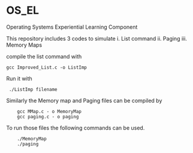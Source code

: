 # OS_EL
Operating Systems Experiential Learning Component

This repository includes 3 codes to simulate
 i. List command
 ii. Paging
 iii. Memory Maps

compile the list command with 
 ```shell
 gcc Improved_List.c -o ListImp
 ```
Run it with 
```shell
 ./ListImp filename
```
Similarly the Memory map and Paging files can be compiled by 
``` shell
    gcc MMap.c - o MemoryMap
    gcc paging.c - o paging
 ```
To run those files the following commands can be used.
``` shell
    ./MemoryMap
    ./paging
```
